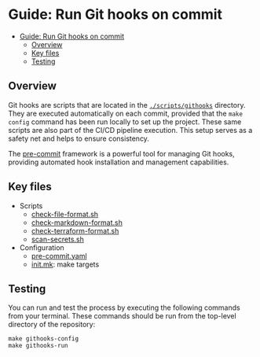 # Guide: Run Git hooks on commit

- [Guide: Run Git hooks on commit](#guide-run-git-hooks-on-commit)
  - [Overview](#overview)
  - [Key files](#key-files)
  - [Testing](#testing)

## Overview

Git hooks are scripts that are located in the [`./scripts/githooks`](../../scripts/githooks) directory. They are executed automatically on each commit, provided that the `make config` command has been run locally to set up the project. These same scripts are also part of the CI/CD pipeline execution. This setup serves as a safety net and helps to ensure consistency.

The [pre-commit](https://pre-commit.com/) framework is a powerful tool for managing Git hooks, providing automated hook installation and management capabilities.

## Key files

- Scripts
  - [check-file-format.sh](../../scripts/githooks/check-file-format.sh)
  - [check-markdown-format.sh](../../scripts/githooks/check-markdown-format.sh)
  - [check-terraform-format.sh](../../scripts/githooks/check-terraform-format.sh)
  - [scan-secrets.sh](../../scripts/githooks/scan-secrets.sh)
- Configuration
  - [pre-commit.yaml](../../scripts/config/pre-commit.yaml)
  - [init.mk](../../scripts/init.mk): make targets

## Testing

You can run and test the process by executing the following commands from your terminal. These commands should be run from the top-level directory of the repository:

```shell
make githooks-config
make githooks-run
```
